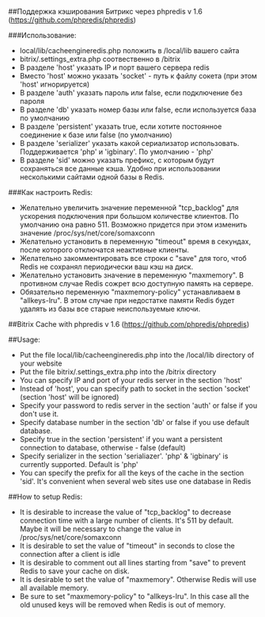 ##Поддержка кэширования Битрикс через phpredis v 1.6
(https://github.com/phpredis/phpredis)

###Использование:

- local/lib/cacheengineredis.php положить в /local/lib вашего сайта
- bitrix/.settings_extra.php соотвественно в /bitrix
- В разделе 'host' указать IP и порт вашего сервера redis
- Вместо 'host' можно указать 'socket' -  путь к файлу сокета (при этом 'host' игнорируется)
- В разделе 'auth' указать пароль или false, если подключение без пароля
- В разделе 'db' указать номер базы или false, если используется база по умолчанию
- В разделе 'persistent' указать true, если хотите постоянное соединение к базе или false (по умолчанию)
- В разделе 'serializer' указать какой сериализатор использовать. Поддерживается 'php' и 'igbinary'. По умолчанию - 'php'
- В разделе 'sid' можно указать префикс, с которым будут сохраняться все данные кэша. Удобно при использовании несколькими сайтами одной базы в Redis. 

###Как настроить Redis:

- Желательно увеличить значение переменной "tcp_backlog" для ускорения подключения при большом количестве клиентов. 
По умолчанию она равно 511. Возможно придется при этом изменить значение /proc/sys/net/core/somaxconn
- Желательно установить в переменную "timeout" время в секундах, после которого отключатся неактивные клиенты.
- Желательно закомментировать все строки с "save" для того, чтоб Redis не сохранял периодически ваш кэш на диск.
- Желательно установить значение в переменную "maxmemory". В противном случае Redis сожрет всю доступную память на сервере.
- Обязательно переменную "maxmemory-policy" устанавливаем в "allkeys-lru". В этом случае при недостатке памяти Redis будет удалять из базы все старые неиспользуемые ключи.

##Bitrix Cache with phpredis v 1.6
(https://github.com/phpredis/phpredis)

##Usage:

- Put the file local/lib/cacheengineredis.php into the /local/lib directory of your website
- Put the file bitrix/.settings_extra.php into the /bitrix directory 
- You can specify IP and port of your redis server in the section 'host'
- Instead of 'host', you can specify path to socket in the section 'socket' (section 'host' will be ignored)
- Specify your password to redis server in the section 'auth' or false if you don't use it.
- Specify database number in the section 'db' or false if you use default database.
- Specify true in the section 'persistent' if you want a persistent connection to database, otherwise - false (default)
- Specify serializer in the section 'serialiazer'. 'php' & 'igbinary' is currently supported. Default is 'php' 
- You can specify the prefix for all the keys of the cache in the section 'sid'. It's convenient when several web sites use one database in Redis

##How to setup Redis:

- It is desirable to increase the value of "tcp_backlog" to decrease connection time with a large number of clients. It's 511 by default.
Maybe it will be necessary to change the value in /proc/sys/net/core/somaxconn
- It is desirable to set the value of "timeout" in seconds to close the connection after a client is idle
- It is desirable to comment out all lines starting from "save" to prevent Redis to save your cache on disk.
- It is desirable to set the value of "maxmemory". Otherwise Redis will use all available memory.
- Be sure to set "maxmemory-policy" to "allkeys-lru". In this case all the old unused keys will be removed when Redis is out of memory.